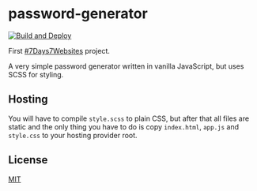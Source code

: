 # password-generator

[![Build and Deploy](https://github.com/The-Noah/password-generator/workflows/Build%20and%20Deploy/badge.svg)](https://the-noah.github.io/password-generator/)

First [#7Days7Websites](https://7days7websites.glitch.me/) project.

A very simple password generator written in vanilla JavaScript, but uses SCSS for styling.

## Hosting

You will have to compile `style.scss` to plain CSS, but after that all files are static and the only thing you have to do is copy `index.html`, `app.js` and `style.css` to your hosting provider root.

## License

[MIT](LICENSE)
